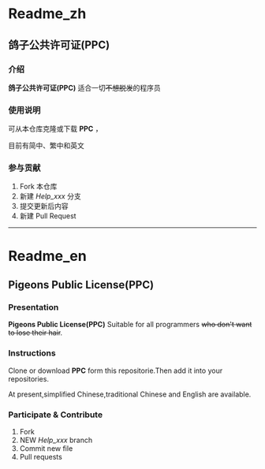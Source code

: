 # Readme_zh

## 鸽子公共许可证(PPC)

### 介绍
__鸽子公共许可证(PPC)__ 适合一切~~不想脱发~~的程序员

### 使用说明
可从本仓库克隆或下载 __PPC__ ，

目前有简中、繁中和英文

### 参与贡献
1.  Fork 本仓库
2.  新建 *Help_xxx* 分支
3.  提交更新后内容
4.  新建 Pull Request

***

# Readme_en
## Pigeons Public License(PPC)

### Presentation
__Pigeons Public License(PPC)__ Suitable for all programmers ~~who don't want to lose their hair~~.

### Instructions
Clone or download __PPC__ form this repositorie.Then add it into your repositories.

At present,simplified Chinese,traditional Chinese and English are available.

### Participate & Contribute
1. Fork
2. NEW *Help_xxx* branch
3. Commit new file
4. Pull requests
